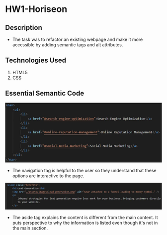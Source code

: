 # HW1-Horiseon

## Description
- The task was to refactor an existing webpage and make it more accessible by adding semantic tags and alt attributes.

## Technologies Used
1. HTML5
2. CSS

## Essential Semantic Code
![Navigation Section](./assets/images/Navsection.jpg)

- The navigation tag is helpful to the user so they understand that these options are interactive to the page.

![Aside](./assets/images/Aside.jpg)

- The aside tag explains the content is different from the main content. It puts perspective to why the information is listed even though it's not in the main section.